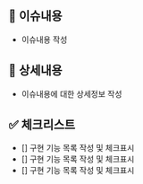 ## 📌 이슈내용

- 이슈내용 작성

## 📄 상세내용

- 이슈내용에 대한 상세정보 작성

## ✅ 체크리스트

- [] 구현 기능 목록 작성 및 체크표시
- [] 구현 기능 목록 작성 및 체크표시
- [] 구현 기능 목록 작성 및 체크표시
